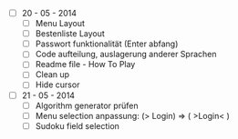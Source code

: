 - [ ] 20 - 05 - 2014
  - [ ] Menu Layout
  - [ ] Bestenliste Layout
  - [ ] Passwort funktionalität (Enter abfang)
  - [ ] Code aufteilung, auslagerung anderer Sprachen
  - [ ] Readme file - How To Play
  - [ ] Clean up
  - [ ] Hide cursor
  
- [ ] 21 - 05 - 2014
  - [ ] Algorithm generator prüfen
  - [ ] Menu selection anpassung: (>    Login) => ( >Login< )
  - [ ] Sudoku field selection

